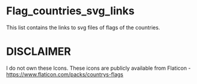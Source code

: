 # Flag_countries_svg_links
This list contains the links to svg files of flags of the countries.

# DISCLAIMER
I do not own these Icons.
These icons are publicly available from Flaticon - https://www.flaticon.com/packs/countrys-flags
